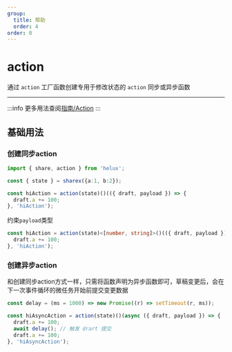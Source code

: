 ```yaml
---
group:
  title: 帮助
  order: 4
order: 0
---
```


# action

通过 `action` 工厂函数创建专用于修改状态的 `action` 同步或异步函数

---

:::info
更多用法查阅[指南/Action](/guide/action)
:::

## 基础用法

### 创建同步action

```ts
import { share, action } from 'helux';

const { state } = sharex({a:1, b:2});

const hiAction = action(state)()(({ draft, payload }) => {
  draft.a += 100;
}, 'hiAction');
```

约束`payload`类型

```ts
const hiAction = action(state)<[number, string]>()(({ draft, payload }) => {
  draft.a += 100;
}, 'hiAction');
```

### 创建异步action

和创建同步action方式一样，只需将函数声明为异步函数即可，草稿变更后，会在下一次事件循环的微任务开始前提交变更数据

```ts
const delay = (ms = 1000) => new Promise((r) => setTimeout(r, ms));

const hiAsyncAction = action(state)()(async ({ draft, payload }) => {
  draft.a += 100;
  await delay(); // 触发 drart 提交
  draft.a += 100;
}, 'hiAsyncAction');
```


